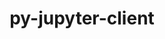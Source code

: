 ---
title: "py-jupyter-client"
layout: cache
categories: [package, develop]
meta: {"compilers": ["none"], "num_specs": 65, "num_specs_by_stack": {"data-vis-sdk": 15, "e4s": 24, "e4s-neoverse-v2": 26, "root": 65}, "oss": ["ubuntu20.04", "ubuntu22.04"], "platforms": ["linux"], "stacks": ["data-vis-sdk", "e4s", "e4s-neoverse-v2", "root"], "targets": ["neoverse_v2", "x86_64_v3"], "versions": ["8.2.0"]}
spec_details: [{"compiler": "none", "hash": "2ax4wuwyllbb54wbluookizxjpdupbre", "os": "ubuntu22.04", "platform": "linux", "size": "-", "stacks": ["e4s-neoverse-v2", "root"], "target": "neoverse_v2", "variants": ["build_system=python_pip"], "versions": ["8.2.0"]}, {"compiler": "none", "hash": "2iq3lyusexytzfe6s357ht2binnnwjo6", "os": "ubuntu22.04", "platform": "linux", "size": "-", "stacks": ["e4s", "root"], "target": "x86_64_v3", "variants": ["build_system=python_pip"], "versions": ["8.2.0"]}, {"compiler": "none", "hash": "2oy24cgj2457efqyty23m56m2qar6bkd", "os": "ubuntu22.04", "platform": "linux", "size": "-", "stacks": ["e4s-neoverse-v2", "root"], "target": "neoverse_v2", "variants": ["build_system=python_pip"], "versions": ["8.2.0"]}, {"compiler": "none", "hash": "2whmbxxfepxs6bsxq2lfzpa2zaz7lkys", "os": "ubuntu20.04", "platform": "linux", "size": "-", "stacks": ["data-vis-sdk", "root"], "target": "x86_64_v3", "variants": ["build_system=python_pip"], "versions": ["8.2.0"]}, {"compiler": "none", "hash": "2xh7q5f4ybwsqomtnavgv53222duzh2a", "os": "ubuntu22.04", "platform": "linux", "size": "-", "stacks": ["e4s-neoverse-v2", "root"], "target": "neoverse_v2", "variants": ["build_system=python_pip"], "versions": ["8.2.0"]}, {"compiler": "none", "hash": "33gcysdo7rbxqljiyr3yuc2i4spurqwe", "os": "ubuntu22.04", "platform": "linux", "size": "-", "stacks": ["e4s-neoverse-v2", "root"], "target": "neoverse_v2", "variants": ["build_system=python_pip"], "versions": ["8.2.0"]}, {"compiler": "none", "hash": "44eieqb5k6yc7dzopra7ox65afduzzqv", "os": "ubuntu22.04", "platform": "linux", "size": "-", "stacks": ["e4s", "root"], "target": "x86_64_v3", "variants": ["build_system=python_pip"], "versions": ["8.2.0"]}, {"compiler": "none", "hash": "4nhlsjl5cdv5lq2ut366qn45u7qp22lc", "os": "ubuntu20.04", "platform": "linux", "size": "-", "stacks": ["data-vis-sdk", "root"], "target": "x86_64_v3", "variants": ["build_system=python_pip"], "versions": ["8.2.0"]}, {"compiler": "none", "hash": "5cfjvlrik7tqk22k6mjzhfosjo7jqggp", "os": "ubuntu20.04", "platform": "linux", "size": "-", "stacks": ["data-vis-sdk", "root"], "target": "x86_64_v3", "variants": ["build_system=python_pip"], "versions": ["8.2.0"]}, {"compiler": "none", "hash": "5m36wp2f4272cdcaxy55pr6f3f2hdcb5", "os": "ubuntu22.04", "platform": "linux", "size": "-", "stacks": ["e4s-neoverse-v2", "root"], "target": "neoverse_v2", "variants": ["build_system=python_pip"], "versions": ["8.2.0"]}, {"compiler": "none", "hash": "5xpspmrrdk4o7x2j3enxjd3xtc5bczvz", "os": "ubuntu22.04", "platform": "linux", "size": "-", "stacks": ["e4s", "root"], "target": "x86_64_v3", "variants": ["build_system=python_pip"], "versions": ["8.2.0"]}, {"compiler": "none", "hash": "6243av2egcqaoev2xbtkhjsg3vtvefyx", "os": "ubuntu22.04", "platform": "linux", "size": "-", "stacks": ["e4s", "root"], "target": "x86_64_v3", "variants": ["build_system=python_pip"], "versions": ["8.2.0"]}, {"compiler": "none", "hash": "63urqsneidwjkfz5qm4kymvbsk7rk5eb", "os": "ubuntu20.04", "platform": "linux", "size": "-", "stacks": ["data-vis-sdk", "root"], "target": "x86_64_v3", "variants": ["build_system=python_pip"], "versions": ["8.2.0"]}, {"compiler": "none", "hash": "65layjjcyjzypyfizcbgr34i3jnsljek", "os": "ubuntu22.04", "platform": "linux", "size": "-", "stacks": ["e4s", "root"], "target": "x86_64_v3", "variants": ["build_system=python_pip"], "versions": ["8.2.0"]}, {"compiler": "none", "hash": "6a35ldppuzvhifcpuk4mii5yaj64q7c6", "os": "ubuntu22.04", "platform": "linux", "size": "-", "stacks": ["e4s", "root"], "target": "x86_64_v3", "variants": ["build_system=python_pip"], "versions": ["8.2.0"]}, {"compiler": "none", "hash": "6ogrwr7vv5oznejnq7li7tlr6ojuszre", "os": "ubuntu22.04", "platform": "linux", "size": "-", "stacks": ["e4s", "root"], "target": "x86_64_v3", "variants": ["build_system=python_pip"], "versions": ["8.2.0"]}, {"compiler": "none", "hash": "7wzdlxoyalt7yeflpk2az4zow2bzccwx", "os": "ubuntu22.04", "platform": "linux", "size": "-", "stacks": ["e4s-neoverse-v2", "root"], "target": "neoverse_v2", "variants": ["build_system=python_pip"], "versions": ["8.2.0"]}, {"compiler": "none", "hash": "acka6kjtr2xt3yvivmon5o2wnbn5hc5m", "os": "ubuntu20.04", "platform": "linux", "size": "-", "stacks": ["data-vis-sdk", "root"], "target": "x86_64_v3", "variants": ["build_system=python_pip"], "versions": ["8.2.0"]}, {"compiler": "none", "hash": "ahwn2k666kq3etxktxwfw3oea5copg6r", "os": "ubuntu20.04", "platform": "linux", "size": "-", "stacks": ["data-vis-sdk", "root"], "target": "x86_64_v3", "variants": ["build_system=python_pip"], "versions": ["8.2.0"]}, {"compiler": "none", "hash": "aiskow6smogj6duslnaw7hxsscp7bwfe", "os": "ubuntu22.04", "platform": "linux", "size": "-", "stacks": ["e4s", "root"], "target": "x86_64_v3", "variants": ["build_system=python_pip"], "versions": ["8.2.0"]}, {"compiler": "none", "hash": "akgciyst5ksgckrov5ogyfrv3znw7uum", "os": "ubuntu22.04", "platform": "linux", "size": "-", "stacks": ["e4s-neoverse-v2", "root"], "target": "neoverse_v2", "variants": ["build_system=python_pip"], "versions": ["8.2.0"]}, {"compiler": "none", "hash": "amu3atizhcklifwywsffkqmizqem6lwc", "os": "ubuntu20.04", "platform": "linux", "size": "-", "stacks": ["data-vis-sdk", "root"], "target": "x86_64_v3", "variants": ["build_system=python_pip"], "versions": ["8.2.0"]}, {"compiler": "none", "hash": "ded5m7po5myvudksmyqw536ia2yvgf5y", "os": "ubuntu22.04", "platform": "linux", "size": "-", "stacks": ["e4s-neoverse-v2", "root"], "target": "neoverse_v2", "variants": ["build_system=python_pip"], "versions": ["8.2.0"]}, {"compiler": "none", "hash": "dgdw72lgp2qyxz5qkodarypp55drqeu5", "os": "ubuntu22.04", "platform": "linux", "size": "-", "stacks": ["e4s-neoverse-v2", "root"], "target": "neoverse_v2", "variants": ["build_system=python_pip"], "versions": ["8.2.0"]}, {"compiler": "none", "hash": "dvkdpnab5hjij23ns5qdar7r5maivlpe", "os": "ubuntu20.04", "platform": "linux", "size": "-", "stacks": ["data-vis-sdk", "root"], "target": "x86_64_v3", "variants": ["build_system=python_pip"], "versions": ["8.2.0"]}, {"compiler": "none", "hash": "ev7xidijj56jfnwgxxdrv52fci23zwqi", "os": "ubuntu22.04", "platform": "linux", "size": "-", "stacks": ["e4s-neoverse-v2", "root"], "target": "neoverse_v2", "variants": ["build_system=python_pip"], "versions": ["8.2.0"]}, {"compiler": "none", "hash": "fjgyk3ejm34o77b2ercqoh45lnprhozy", "os": "ubuntu22.04", "platform": "linux", "size": "-", "stacks": ["e4s", "root"], "target": "x86_64_v3", "variants": ["build_system=python_pip"], "versions": ["8.2.0"]}, {"compiler": "none", "hash": "gr6evg7kdvu6kxh4qerjssyqg5hg7kuh", "os": "ubuntu22.04", "platform": "linux", "size": "-", "stacks": ["e4s-neoverse-v2", "root"], "target": "neoverse_v2", "variants": ["build_system=python_pip"], "versions": ["8.2.0"]}, {"compiler": "none", "hash": "gw25ipn4h6kd5nw3wmfentddjomymnbu", "os": "ubuntu22.04", "platform": "linux", "size": "-", "stacks": ["e4s", "root"], "target": "x86_64_v3", "variants": ["build_system=python_pip"], "versions": ["8.2.0"]}, {"compiler": "none", "hash": "hunaq3qdcpbcc4uacrq4ijdyogt7cqz6", "os": "ubuntu22.04", "platform": "linux", "size": "-", "stacks": ["e4s-neoverse-v2", "root"], "target": "neoverse_v2", "variants": ["build_system=python_pip"], "versions": ["8.2.0"]}, {"compiler": "none", "hash": "i6rdv7qfrkmfgsdjdrjflp2dgogih5iq", "os": "ubuntu22.04", "platform": "linux", "size": "-", "stacks": ["e4s-neoverse-v2", "root"], "target": "neoverse_v2", "variants": ["build_system=python_pip"], "versions": ["8.2.0"]}, {"compiler": "none", "hash": "ih244sdm3nrvohykjbfoyxcwi5qpgznt", "os": "ubuntu22.04", "platform": "linux", "size": "-", "stacks": ["e4s-neoverse-v2", "root"], "target": "neoverse_v2", "variants": ["build_system=python_pip"], "versions": ["8.2.0"]}, {"compiler": "none", "hash": "j4fqlu3t7n2x3nuwjvbftdhc6cahuutm", "os": "ubuntu22.04", "platform": "linux", "size": "-", "stacks": ["e4s", "root"], "target": "x86_64_v3", "variants": ["build_system=python_pip"], "versions": ["8.2.0"]}, {"compiler": "none", "hash": "ktxu56nn3aruicm2ziy6iky6iatixk7t", "os": "ubuntu22.04", "platform": "linux", "size": "-", "stacks": ["e4s", "root"], "target": "x86_64_v3", "variants": ["build_system=python_pip"], "versions": ["8.2.0"]}, {"compiler": "none", "hash": "kxazbf7ddf7734myi2ioanxyflwecqal", "os": "ubuntu22.04", "platform": "linux", "size": "-", "stacks": ["e4s-neoverse-v2", "root"], "target": "neoverse_v2", "variants": ["build_system=python_pip"], "versions": ["8.2.0"]}, {"compiler": "none", "hash": "lgxju4e36m2dhe65cr3p5zru2xk4wpbw", "os": "ubuntu22.04", "platform": "linux", "size": "-", "stacks": ["e4s-neoverse-v2", "root"], "target": "neoverse_v2", "variants": ["build_system=python_pip"], "versions": ["8.2.0"]}, {"compiler": "none", "hash": "lnawjvyc5qdqblbuqa3obhbyl3nkgony", "os": "ubuntu22.04", "platform": "linux", "size": "-", "stacks": ["e4s", "root"], "target": "x86_64_v3", "variants": ["build_system=python_pip"], "versions": ["8.2.0"]}, {"compiler": "none", "hash": "m3wtohjbeyu7xdvvvnoveozsleuwoxyg", "os": "ubuntu22.04", "platform": "linux", "size": "-", "stacks": ["e4s", "root"], "target": "x86_64_v3", "variants": ["build_system=python_pip"], "versions": ["8.2.0"]}, {"compiler": "none", "hash": "mx46sqqzrjjlt3qjmgrdzfnumhoobrwg", "os": "ubuntu22.04", "platform": "linux", "size": "-", "stacks": ["e4s-neoverse-v2", "root"], "target": "neoverse_v2", "variants": ["build_system=python_pip"], "versions": ["8.2.0"]}, {"compiler": "none", "hash": "nm5umzz7skwwpfc6dhf5ygwpvlg5jkon", "os": "ubuntu22.04", "platform": "linux", "size": "-", "stacks": ["e4s-neoverse-v2", "root"], "target": "neoverse_v2", "variants": ["build_system=python_pip"], "versions": ["8.2.0"]}, {"compiler": "none", "hash": "nm6ioxqaiqnscd2ebgg5vintyyhsiml2", "os": "ubuntu22.04", "platform": "linux", "size": "-", "stacks": ["e4s", "root"], "target": "x86_64_v3", "variants": ["build_system=python_pip"], "versions": ["8.2.0"]}, {"compiler": "none", "hash": "nqgwq4vmvvirrmutl5ng42p6tpnfa4el", "os": "ubuntu20.04", "platform": "linux", "size": "-", "stacks": ["data-vis-sdk", "root"], "target": "x86_64_v3", "variants": ["build_system=python_pip"], "versions": ["8.2.0"]}, {"compiler": "none", "hash": "nxragd4aeof2j3nnlswz4fi5q52ksuwy", "os": "ubuntu20.04", "platform": "linux", "size": "-", "stacks": ["data-vis-sdk", "root"], "target": "x86_64_v3", "variants": ["build_system=python_pip"], "versions": ["8.2.0"]}, {"compiler": "none", "hash": "od5pbci4wfi7smsuzr66wt4wudfjq6wc", "os": "ubuntu22.04", "platform": "linux", "size": "-", "stacks": ["e4s", "root"], "target": "x86_64_v3", "variants": ["build_system=python_pip"], "versions": ["8.2.0"]}, {"compiler": "none", "hash": "pa7hqporw64dct4nuqgdtdxupf3aw6r2", "os": "ubuntu20.04", "platform": "linux", "size": "-", "stacks": ["data-vis-sdk", "root"], "target": "x86_64_v3", "variants": ["build_system=python_pip"], "versions": ["8.2.0"]}, {"compiler": "none", "hash": "pmaq7d7myzmsoyc3xo3cxrf2fnbyobk7", "os": "ubuntu22.04", "platform": "linux", "size": "-", "stacks": ["e4s-neoverse-v2", "root"], "target": "neoverse_v2", "variants": ["build_system=python_pip"], "versions": ["8.2.0"]}, {"compiler": "none", "hash": "qhoko3pry3cpapygtfbr42es6ukmdutp", "os": "ubuntu22.04", "platform": "linux", "size": "-", "stacks": ["e4s", "root"], "target": "x86_64_v3", "variants": ["build_system=python_pip"], "versions": ["8.2.0"]}, {"compiler": "none", "hash": "qxbtfsft6uduuny3jsjsa425w3rhq465", "os": "ubuntu22.04", "platform": "linux", "size": "-", "stacks": ["e4s-neoverse-v2", "root"], "target": "neoverse_v2", "variants": ["build_system=python_pip"], "versions": ["8.2.0"]}, {"compiler": "none", "hash": "rdohuv2m336htt2s2momq7ldc35vth66", "os": "ubuntu20.04", "platform": "linux", "size": "-", "stacks": ["data-vis-sdk", "root"], "target": "x86_64_v3", "variants": ["build_system=python_pip"], "versions": ["8.2.0"]}, {"compiler": "none", "hash": "rk4osszlvzgt2wo7c7q43nqd52tllkxi", "os": "ubuntu22.04", "platform": "linux", "size": "-", "stacks": ["e4s", "root"], "target": "x86_64_v3", "variants": ["build_system=python_pip"], "versions": ["8.2.0"]}, {"compiler": "none", "hash": "rklkqhclaizrnzcfzgsm5runexwspcco", "os": "ubuntu20.04", "platform": "linux", "size": "-", "stacks": ["data-vis-sdk", "root"], "target": "x86_64_v3", "variants": ["build_system=python_pip"], "versions": ["8.2.0"]}, {"compiler": "none", "hash": "rp2cqppb67mknktauv2euo3arafpislz", "os": "ubuntu22.04", "platform": "linux", "size": "-", "stacks": ["e4s", "root"], "target": "x86_64_v3", "variants": ["build_system=python_pip"], "versions": ["8.2.0"]}, {"compiler": "none", "hash": "s52nny5msgp552aehuv744d2nfxfzzh3", "os": "ubuntu22.04", "platform": "linux", "size": "-", "stacks": ["e4s-neoverse-v2", "root"], "target": "neoverse_v2", "variants": ["build_system=python_pip"], "versions": ["8.2.0"]}, {"compiler": "none", "hash": "skauzc4k2pzjyg2353yqtpq6uffon45j", "os": "ubuntu20.04", "platform": "linux", "size": "-", "stacks": ["data-vis-sdk", "root"], "target": "x86_64_v3", "variants": ["build_system=python_pip"], "versions": ["8.2.0"]}, {"compiler": "none", "hash": "uliy7ccbiwf2tmwp3fcdeb5tefore766", "os": "ubuntu22.04", "platform": "linux", "size": "-", "stacks": ["e4s", "root"], "target": "x86_64_v3", "variants": ["build_system=python_pip"], "versions": ["8.2.0"]}, {"compiler": "none", "hash": "v44ahirv2lrxf2t5j6a5drfrajwjoabd", "os": "ubuntu22.04", "platform": "linux", "size": "-", "stacks": ["e4s-neoverse-v2", "root"], "target": "neoverse_v2", "variants": ["build_system=python_pip"], "versions": ["8.2.0"]}, {"compiler": "none", "hash": "vrh3qiwsy2bqegit7a2uyhlesjo3etqn", "os": "ubuntu22.04", "platform": "linux", "size": "-", "stacks": ["e4s-neoverse-v2", "root"], "target": "neoverse_v2", "variants": ["build_system=python_pip"], "versions": ["8.2.0"]}, {"compiler": "none", "hash": "w2lxwp44jxvmpwrc6nmh65x2w3ezqa3m", "os": "ubuntu22.04", "platform": "linux", "size": "-", "stacks": ["e4s", "root"], "target": "x86_64_v3", "variants": ["build_system=python_pip"], "versions": ["8.2.0"]}, {"compiler": "none", "hash": "wexb6fkkhr74cvwpvqedwj7t2rjkwwmi", "os": "ubuntu22.04", "platform": "linux", "size": "-", "stacks": ["e4s", "root"], "target": "x86_64_v3", "variants": ["build_system=python_pip"], "versions": ["8.2.0"]}, {"compiler": "none", "hash": "wgyx5dxce5d5uy67dtql5xttflcpkcnf", "os": "ubuntu22.04", "platform": "linux", "size": "-", "stacks": ["e4s-neoverse-v2", "root"], "target": "neoverse_v2", "variants": ["build_system=python_pip"], "versions": ["8.2.0"]}, {"compiler": "none", "hash": "wprancgcgc7e4fvxswymwtnjftlnoiku", "os": "ubuntu22.04", "platform": "linux", "size": "-", "stacks": ["e4s", "root"], "target": "x86_64_v3", "variants": ["build_system=python_pip"], "versions": ["8.2.0"]}, {"compiler": "none", "hash": "x365cub6zvtguibzsoilo3jq7xocvmnz", "os": "ubuntu22.04", "platform": "linux", "size": "-", "stacks": ["e4s", "root"], "target": "x86_64_v3", "variants": ["build_system=python_pip"], "versions": ["8.2.0"]}, {"compiler": "none", "hash": "xqwa7ujs2dfmfu32hgm55435wo6n637c", "os": "ubuntu22.04", "platform": "linux", "size": "-", "stacks": ["e4s-neoverse-v2", "root"], "target": "neoverse_v2", "variants": ["build_system=python_pip"], "versions": ["8.2.0"]}, {"compiler": "none", "hash": "ysbb3uokyx5bk5k3st4s2mi23ag2mj3y", "os": "ubuntu20.04", "platform": "linux", "size": "-", "stacks": ["data-vis-sdk", "root"], "target": "x86_64_v3", "variants": ["build_system=python_pip"], "versions": ["8.2.0"]}, {"compiler": "none", "hash": "yubeuhiewzw34ofs4ddwxsac3xv7zecq", "os": "ubuntu22.04", "platform": "linux", "size": "-", "stacks": ["e4s-neoverse-v2", "root"], "target": "neoverse_v2", "variants": ["build_system=python_pip"], "versions": ["8.2.0"]}]
---